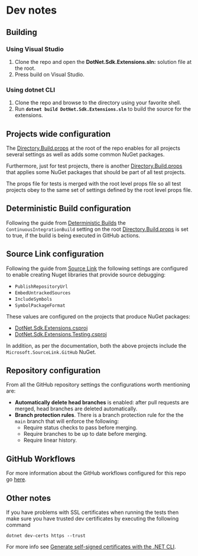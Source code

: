 # Dev notes

## Building

### Using Visual Studio

1) Clone the repo and open the **DotNet.Sdk.Extensions.sln:** solution file at the root.
2) Press build on Visual Studio.

### Using dotnet CLI

1) Clone the repo and browse to the directory using your favorite shell.
2) Run **`dotnet build DotNet.Sdk.Extensions.sln`** to build the source for the extensions.

## Projects wide configuration

The [Directory.Build.props](/Directory.Build.props) at the root of the repo enables for all projects several settings as well as adds some common NuGet packages.

Furthermore, just for test projects, there is another [Directory.Build.props](/tests/Directory.Build.props) that applies some NuGet packages that should be part of all test projects.

The props file for tests is merged with the root level props file so all test projects obey to the same set of settings defined by the root level props file.

## Deterministic Build configuration

Following the guide from [Deterministic Builds](https://github.com/clairernovotny/DeterministicBuilds) the `ContinuousIntegrationBuild` setting on the root [Directory.Build.props](/Directory.Build.props) is set to true, if the build is being executed in GitHub actions.

## Source Link configuration

Following the guide from [Source Link](https://github.com/dotnet/sourcelink) the following settings are configured to enable creating Nuget libraries that provide source debugging:

- `PublishRepositoryUrl`
- `EmbedUntrackedSources`
- `IncludeSymbols`
- `SymbolPackageFormat`

These values are configured on the projects that produce NuGet packages:

- [DotNet.Sdk.Extensions.csproj](/src/DotNet.Sdk.Extensions/DotNet.Sdk.Extensions.csproj)
- [DotNet.Sdk.Extensions.Testing.csproj](/src/Dotnet.Sdk.Extensions.Testing/DotNet.Sdk.Extensions.Testing.csproj)

In addition, as per the documentation, both the above projects include the `Microsoft.SourceLink.GitHub` NuGet.

## Repository configuration

From all the GitHub repository settings the configurations worth mentioning are:

- **Automatically delete head branches** is enabled: after pull requests are merged, head branches are deleted automatically.
- **Branch protection rules**. There is a branch protection rule for the the `main` branch that will enforce the following:
  - Require status checks to pass before merging.
  - Require branches to be up to date before merging.
  - Require linear history.

## GitHub Workflows

For more information about the GitHub workflows configured for this repo go [here](/docs/dev-notes/workflows/github-workflows.md).

## Other notes

If you have problems with SSL certificates when running the tests then make sure you have trusted dev certificates by executing the following command

```
dotnet dev-certs https --trust
```

For more info see [Generate self-signed certificates with the .NET CLI](https://docs.microsoft.com/en-us/dotnet/core/additional-tools/self-signed-certificates-guide).
